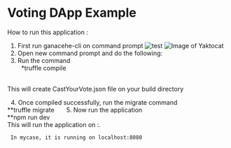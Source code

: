 # Voting DApp Example

How to run this application :
  1. First run ganacehe-cli on command prompt
     ![test](C:\Users\preethi\Pictures\VotingDAPP\1ganachecli.JPG)
     ![Image of Yaktocat](C:/Users/preethi/Pictures/VotingDAPP/1ganachecli.png)
  2. Open new command prompt and do the following:
  3. Run the command  
   
      *truffle compile
      
    
    This will create CastYourVote.json file on your build directory
    
   4. Once compiled successfully, run the migrate command
       </br>**truffle migrate
      
   5. Now run the application
        </br>**npm run dev 
        
    </br> This will run the application on <host>:<port>. 
     
     
     In mycase, it is running on localhost:8080
     
     
  
  
